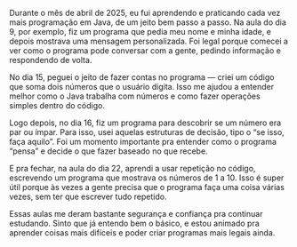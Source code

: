 Durante o mês de abril de 2025, eu fui aprendendo e praticando cada vez mais programação em Java, de um jeito bem passo a passo. Na aula do dia 9, por exemplo, fiz um programa que pedia meu nome e minha idade, e depois mostrava uma mensagem personalizada. Foi legal porque comecei a ver como o programa pode conversar com a gente, pedindo informação e respondendo de volta.

No dia 15, peguei o jeito de fazer contas no programa — criei um código que soma dois números que o usuário digita. Isso me ajudou a entender melhor como o Java trabalha com números e como fazer operações simples dentro do código.

Logo depois, no dia 16, fiz um programa para descobrir se um número era par ou ímpar. Para isso, usei aquelas estruturas de decisão, tipo o “se isso, faça aquilo”. Foi um momento importante pra entender como o programa “pensa” e decide o que fazer baseado no que recebe.

E pra fechar, na aula do dia 22, aprendi a usar repetição no código, escrevendo um programa que mostrava os números de 1 a 10. Isso é super útil porque às vezes a gente precisa que o programa faça uma coisa várias vezes, sem ter que escrever tudo repetido.

Essas aulas me deram bastante segurança e confiança pra continuar estudando. Sinto que já entendo bem o básico, e estou animado pra aprender coisas mais difíceis e poder criar programas mais legais ainda.

